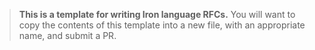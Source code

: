 > **This is a template for writing Iron language RFCs.** You will want to copy the contents of this template into a new file, with an appropriate name, and submit a PR.
